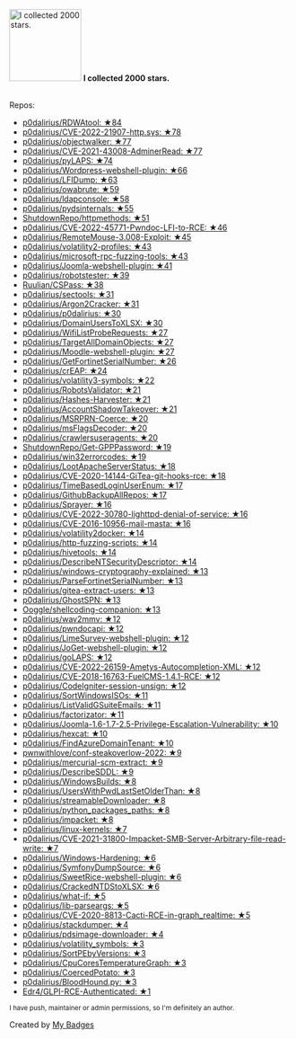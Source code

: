 <img src="https://my-badges.github.io/my-badges/stars-2000.png" alt="I collected 2000 stars." title="I collected 2000 stars." width="128">
<strong>I collected 2000 stars.</strong>
<br><br>

Repos:

* <a href="https://github.com/p0dalirius/RDWAtool">p0dalirius/RDWAtool: ★84</a>
* <a href="https://github.com/p0dalirius/CVE-2022-21907-http.sys">p0dalirius/CVE-2022-21907-http.sys: ★78</a>
* <a href="https://github.com/p0dalirius/objectwalker">p0dalirius/objectwalker: ★77</a>
* <a href="https://github.com/p0dalirius/CVE-2021-43008-AdminerRead">p0dalirius/CVE-2021-43008-AdminerRead: ★77</a>
* <a href="https://github.com/p0dalirius/pyLAPS">p0dalirius/pyLAPS: ★74</a>
* <a href="https://github.com/p0dalirius/Wordpress-webshell-plugin">p0dalirius/Wordpress-webshell-plugin: ★66</a>
* <a href="https://github.com/p0dalirius/LFIDump">p0dalirius/LFIDump: ★63</a>
* <a href="https://github.com/p0dalirius/owabrute">p0dalirius/owabrute: ★59</a>
* <a href="https://github.com/p0dalirius/ldapconsole">p0dalirius/ldapconsole: ★58</a>
* <a href="https://github.com/p0dalirius/pydsinternals">p0dalirius/pydsinternals: ★55</a>
* <a href="https://github.com/ShutdownRepo/httpmethods">ShutdownRepo/httpmethods: ★51</a>
* <a href="https://github.com/p0dalirius/CVE-2022-45771-Pwndoc-LFI-to-RCE">p0dalirius/CVE-2022-45771-Pwndoc-LFI-to-RCE: ★46</a>
* <a href="https://github.com/p0dalirius/RemoteMouse-3.008-Exploit">p0dalirius/RemoteMouse-3.008-Exploit: ★45</a>
* <a href="https://github.com/p0dalirius/volatility2-profiles">p0dalirius/volatility2-profiles: ★43</a>
* <a href="https://github.com/p0dalirius/microsoft-rpc-fuzzing-tools">p0dalirius/microsoft-rpc-fuzzing-tools: ★43</a>
* <a href="https://github.com/p0dalirius/Joomla-webshell-plugin">p0dalirius/Joomla-webshell-plugin: ★41</a>
* <a href="https://github.com/p0dalirius/robotstester">p0dalirius/robotstester: ★39</a>
* <a href="https://github.com/Ruulian/CSPass">Ruulian/CSPass: ★38</a>
* <a href="https://github.com/p0dalirius/sectools">p0dalirius/sectools: ★31</a>
* <a href="https://github.com/p0dalirius/Argon2Cracker">p0dalirius/Argon2Cracker: ★31</a>
* <a href="https://github.com/p0dalirius/p0dalirius">p0dalirius/p0dalirius: ★30</a>
* <a href="https://github.com/p0dalirius/DomainUsersToXLSX">p0dalirius/DomainUsersToXLSX: ★30</a>
* <a href="https://github.com/p0dalirius/WifiListProbeRequests">p0dalirius/WifiListProbeRequests: ★27</a>
* <a href="https://github.com/p0dalirius/TargetAllDomainObjects">p0dalirius/TargetAllDomainObjects: ★27</a>
* <a href="https://github.com/p0dalirius/Moodle-webshell-plugin">p0dalirius/Moodle-webshell-plugin: ★27</a>
* <a href="https://github.com/p0dalirius/GetFortinetSerialNumber">p0dalirius/GetFortinetSerialNumber: ★26</a>
* <a href="https://github.com/p0dalirius/crEAP">p0dalirius/crEAP: ★24</a>
* <a href="https://github.com/p0dalirius/volatility3-symbols">p0dalirius/volatility3-symbols: ★22</a>
* <a href="https://github.com/p0dalirius/RobotsValidator">p0dalirius/RobotsValidator: ★21</a>
* <a href="https://github.com/p0dalirius/Hashes-Harvester">p0dalirius/Hashes-Harvester: ★21</a>
* <a href="https://github.com/p0dalirius/AccountShadowTakeover">p0dalirius/AccountShadowTakeover: ★21</a>
* <a href="https://github.com/p0dalirius/MSRPRN-Coerce">p0dalirius/MSRPRN-Coerce: ★20</a>
* <a href="https://github.com/p0dalirius/msFlagsDecoder">p0dalirius/msFlagsDecoder: ★20</a>
* <a href="https://github.com/p0dalirius/crawlersuseragents">p0dalirius/crawlersuseragents: ★20</a>
* <a href="https://github.com/ShutdownRepo/Get-GPPPassword">ShutdownRepo/Get-GPPPassword: ★19</a>
* <a href="https://github.com/p0dalirius/win32errorcodes">p0dalirius/win32errorcodes: ★19</a>
* <a href="https://github.com/p0dalirius/LootApacheServerStatus">p0dalirius/LootApacheServerStatus: ★18</a>
* <a href="https://github.com/p0dalirius/CVE-2020-14144-GiTea-git-hooks-rce">p0dalirius/CVE-2020-14144-GiTea-git-hooks-rce: ★18</a>
* <a href="https://github.com/p0dalirius/TimeBasedLoginUserEnum">p0dalirius/TimeBasedLoginUserEnum: ★17</a>
* <a href="https://github.com/p0dalirius/GithubBackupAllRepos">p0dalirius/GithubBackupAllRepos: ★17</a>
* <a href="https://github.com/p0dalirius/Sprayer">p0dalirius/Sprayer: ★16</a>
* <a href="https://github.com/p0dalirius/CVE-2022-30780-lighttpd-denial-of-service">p0dalirius/CVE-2022-30780-lighttpd-denial-of-service: ★16</a>
* <a href="https://github.com/p0dalirius/CVE-2016-10956-mail-masta">p0dalirius/CVE-2016-10956-mail-masta: ★16</a>
* <a href="https://github.com/p0dalirius/volatility2docker">p0dalirius/volatility2docker: ★14</a>
* <a href="https://github.com/p0dalirius/http-fuzzing-scripts">p0dalirius/http-fuzzing-scripts: ★14</a>
* <a href="https://github.com/p0dalirius/hivetools">p0dalirius/hivetools: ★14</a>
* <a href="https://github.com/p0dalirius/DescribeNTSecurityDescriptor">p0dalirius/DescribeNTSecurityDescriptor: ★14</a>
* <a href="https://github.com/p0dalirius/windows-cryptography-explained">p0dalirius/windows-cryptography-explained: ★13</a>
* <a href="https://github.com/p0dalirius/ParseFortinetSerialNumber">p0dalirius/ParseFortinetSerialNumber: ★13</a>
* <a href="https://github.com/p0dalirius/gitea-extract-users">p0dalirius/gitea-extract-users: ★13</a>
* <a href="https://github.com/p0dalirius/GhostSPN">p0dalirius/GhostSPN: ★13</a>
* <a href="https://github.com/Ooggle/shellcoding-companion">Ooggle/shellcoding-companion: ★13</a>
* <a href="https://github.com/p0dalirius/wav2mmv">p0dalirius/wav2mmv: ★12</a>
* <a href="https://github.com/p0dalirius/pwndocapi">p0dalirius/pwndocapi: ★12</a>
* <a href="https://github.com/p0dalirius/LimeSurvey-webshell-plugin">p0dalirius/LimeSurvey-webshell-plugin: ★12</a>
* <a href="https://github.com/p0dalirius/JoGet-webshell-plugin">p0dalirius/JoGet-webshell-plugin: ★12</a>
* <a href="https://github.com/p0dalirius/goLAPS">p0dalirius/goLAPS: ★12</a>
* <a href="https://github.com/p0dalirius/CVE-2022-26159-Ametys-Autocompletion-XML">p0dalirius/CVE-2022-26159-Ametys-Autocompletion-XML: ★12</a>
* <a href="https://github.com/p0dalirius/CVE-2018-16763-FuelCMS-1.4.1-RCE">p0dalirius/CVE-2018-16763-FuelCMS-1.4.1-RCE: ★12</a>
* <a href="https://github.com/p0dalirius/CodeIgniter-session-unsign">p0dalirius/CodeIgniter-session-unsign: ★12</a>
* <a href="https://github.com/p0dalirius/SortWindowsISOs">p0dalirius/SortWindowsISOs: ★11</a>
* <a href="https://github.com/p0dalirius/ListValidGSuiteEmails">p0dalirius/ListValidGSuiteEmails: ★11</a>
* <a href="https://github.com/p0dalirius/factorizator">p0dalirius/factorizator: ★11</a>
* <a href="https://github.com/p0dalirius/Joomla-1.6-1.7-2.5-Privilege-Escalation-Vulnerability">p0dalirius/Joomla-1.6-1.7-2.5-Privilege-Escalation-Vulnerability: ★10</a>
* <a href="https://github.com/p0dalirius/hexcat">p0dalirius/hexcat: ★10</a>
* <a href="https://github.com/p0dalirius/FindAzureDomainTenant">p0dalirius/FindAzureDomainTenant: ★10</a>
* <a href="https://github.com/pwnwithlove/conf-steakoverlow-2022">pwnwithlove/conf-steakoverlow-2022: ★9</a>
* <a href="https://github.com/p0dalirius/mercurial-scm-extract">p0dalirius/mercurial-scm-extract: ★9</a>
* <a href="https://github.com/p0dalirius/DescribeSDDL">p0dalirius/DescribeSDDL: ★9</a>
* <a href="https://github.com/p0dalirius/WindowsBuilds">p0dalirius/WindowsBuilds: ★8</a>
* <a href="https://github.com/p0dalirius/UsersWithPwdLastSetOlderThan">p0dalirius/UsersWithPwdLastSetOlderThan: ★8</a>
* <a href="https://github.com/p0dalirius/streamableDownloader">p0dalirius/streamableDownloader: ★8</a>
* <a href="https://github.com/p0dalirius/python_packages_paths">p0dalirius/python_packages_paths: ★8</a>
* <a href="https://github.com/p0dalirius/impacket">p0dalirius/impacket: ★8</a>
* <a href="https://github.com/p0dalirius/linux-kernels">p0dalirius/linux-kernels: ★7</a>
* <a href="https://github.com/p0dalirius/CVE-2021-31800-Impacket-SMB-Server-Arbitrary-file-read-write">p0dalirius/CVE-2021-31800-Impacket-SMB-Server-Arbitrary-file-read-write: ★7</a>
* <a href="https://github.com/p0dalirius/Windows-Hardening">p0dalirius/Windows-Hardening: ★6</a>
* <a href="https://github.com/p0dalirius/SymfonyDumpSource">p0dalirius/SymfonyDumpSource: ★6</a>
* <a href="https://github.com/p0dalirius/SweetRice-webshell-plugin">p0dalirius/SweetRice-webshell-plugin: ★6</a>
* <a href="https://github.com/p0dalirius/CrackedNTDStoXLSX">p0dalirius/CrackedNTDStoXLSX: ★6</a>
* <a href="https://github.com/p0dalirius/what-if">p0dalirius/what-if: ★5</a>
* <a href="https://github.com/p0dalirius/lib-parseargs">p0dalirius/lib-parseargs: ★5</a>
* <a href="https://github.com/p0dalirius/CVE-2020-8813-Cacti-RCE-in-graph_realtime">p0dalirius/CVE-2020-8813-Cacti-RCE-in-graph_realtime: ★5</a>
* <a href="https://github.com/p0dalirius/stackdumper">p0dalirius/stackdumper: ★4</a>
* <a href="https://github.com/p0dalirius/pdsimage-downloader">p0dalirius/pdsimage-downloader: ★4</a>
* <a href="https://github.com/p0dalirius/volatility_symbols">p0dalirius/volatility_symbols: ★3</a>
* <a href="https://github.com/p0dalirius/SortPEbyVersions">p0dalirius/SortPEbyVersions: ★3</a>
* <a href="https://github.com/p0dalirius/CpuCoresTemperatureGraph">p0dalirius/CpuCoresTemperatureGraph: ★3</a>
* <a href="https://github.com/p0dalirius/CoercedPotato">p0dalirius/CoercedPotato: ★3</a>
* <a href="https://github.com/p0dalirius/BloodHound.py">p0dalirius/BloodHound.py: ★3</a>
* <a href="https://github.com/Edr4/GLPI-RCE-Authenticated">Edr4/GLPI-RCE-Authenticated: ★1</a>

<sup>I have push, maintainer or admin permissions, so I'm definitely an author.<sup>



Created by <a href="https://github.com/my-badges/my-badges">My Badges</a>